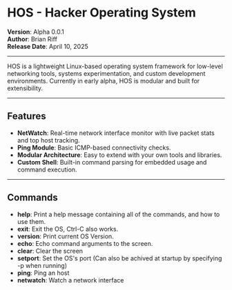 # HOS - Hacker Operating System

**Version**: Alpha 0.0.1  
**Author**: Brian Riff  
**Release Date**: April 10, 2025

---

HOS is a lightweight Linux-based operating system framework for low-level networking tools, systems experimentation, and custom development environments. Currently in early alpha, HOS is modular and built for extensibility.

---

## Features

- **NetWatch**: Real-time network interface monitor with live packet stats and top host tracking.
- **Ping Module**: Basic ICMP-based connectivity checks.
- **Modular Architecture**: Easy to extend with your own tools and libraries.
- **Custom Shell**: Built-in command parsing for embedded usage and command execution.

---

## Commands
- **help**:
  Print a help message containing all of the commands, and how to use them.
- **exit**:
  Exit the OS, Ctrl-C also works.
- **version**:
  Print current OS Version.
- **echo**:
  Echo command arguments to the screen.
- **clear**:
  Clear the screen
- **setport**:
  Set the OS's port (Can also be achived at startup by specifying -p <port> when running)
- **ping**:
  Ping an host
- **netwatch**:
  Watch a network interface
